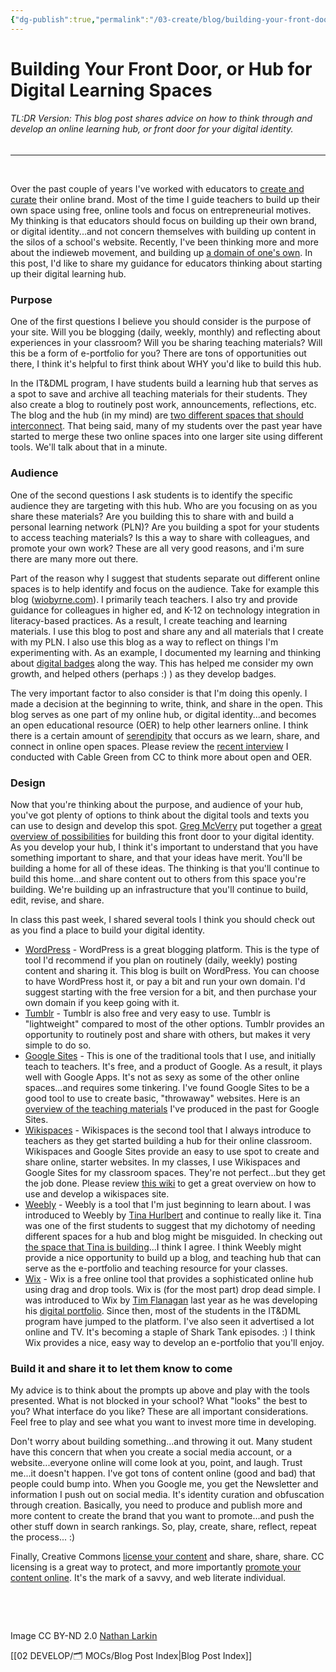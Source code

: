 ```yaml
---
{"dg-publish":true,"permalink":"/03-create/blog/building-your-front-door-or-hub-for-digital-learning-spaces/","title":"Building Your Front Door, or Hub for Digital Learning Spaces","tags":["digital-identity","digital-learning-hub","walkmyworld"]}
---
```


# Building Your Front Door, or Hub for Digital Learning Spaces

###### TL:DR Version: This blog post shares advice on how to think through and develop an online learning hub, or front door for your digital identity.

* * *

 

Over the past couple of years I've worked with educators to [create and curate](http://wiobyrne.com/creating-and-curating-your-online-brand/) their online brand. Most of the time I guide teachers to build up their own space using free, online tools and focus on entrepreneurial motives. My thinking is that educators should focus on building up their own brand, or digital identity...and not concern themselves with building up content in the silos of a school's website. Recently, I've been thinking more and more about the indieweb movement, and building up [a domain of one's own](http://www.wired.com/2012/07/a-domain-of-ones-own/). In this post, I'd like to share my guidance for educators thinking about starting up their digital learning hub.

### Purpose

One of the first questions I believe you should consider is the purpose of your site. Will you be blogging (daily, weekly, monthly) and reflecting about experiences in your classroom? Will you be sharing teaching materials? Will this be a form of e-portfolio for you? There are tons of opportunities out there, I think it's helpful to first think about WHY you'd like to build this hub.

In the IT&DML program, I have students build a learning hub that serves as a spot to save and archive all teaching materials for their students. They also create a blog to routinely post work, announcements, reflections, etc. The blog and the hub (in my mind) are [two different spaces that should interconnect](http://wiobyrne.com/building-an-open-lms-using-google-apps-and-free-tools/). That being said, many of my students over the past year have started to merge these two online spaces into one larger site using different tools. We'll talk about that in a minute.

### Audience

One of the second questions I ask students is to identify the specific audience they are targeting with this hub. Who are you focusing on as you share these materials? Are you building this to share with and build a personal learning network (PLN)? Are you building a spot for your students to access teaching materials? Is this a way to share with colleagues, and promote your own work? These are all very good reasons, and i'm sure there are many more out there.

Part of the reason why I suggest that students separate out different online spaces is to help identify and focus on the audience. Take for example this blog ([wiobyrne.com](http://wiobyrne.com/)). I primarily teach teachers. I also try and provide guidance for colleagues in higher ed, and K-12 on technology integration in literacy-based practices. As a result, I create teaching and learning materials. I use this blog to post and share any and all materials that I create with my PLN. I also use this blog as a way to reflect on things I'm experimenting with. As an example, I documented my learning and thinking about [digital badges](http://wiobyrne.com/tag/badges/) along the way. This has helped me consider my own growth, and helped others (perhaps :) ) as they develop badges.

The very important factor to also consider is that I'm doing this openly. I made a decision at the beginning to write, think, and share in the open. This blog serves as one part of my online hub, or digital identity...and becomes an open educational resource (OER) to help other learners online. I think there is a certain amount of [serendipity](http://wiobyrne.com/open-is-serendipity/) that occurs as we learn, share, and connect in online open spaces. Please review the [recent interview](http://wiobyrne.com/four-questions-for-cable-green-about-teaching-learning-and-sharing-openly-online/) I conducted with Cable Green from CC to think more about open and OER.

### Design

Now that you're thinking about the purpose, and audience of your hub, you've got plenty of options to think about the digital tools and texts you can use to design and develop this spot. [Greg McVerry](https://twitter.com/jgmac1106) put together a [great overview of possibilities](https://sites.google.com/site/walkmyworldproject/make-your-world/walkmyworld-blogs) for building this front door to your digital identity. As you develop your hub, I think it's important to understand that you have something important to share, and that your ideas have merit. You'll be building a home for all of these ideas. The thinking is that you'll continue to build this home...and share content out to others from this space you're building. We're building up an infrastructure that you'll continue to build, edit, revise, and share.

In class this past week, I shared several tools I think you should check out as you find a place to build your digital identity.

- [WordPress](https://wordpress.com/) - WordPress is a great blogging platform. This is the type of tool I'd recommend if you plan on routinely (daily, weekly) posting content and sharing it. This blog is built on WordPress. You can choose to have WordPress host it, or pay a bit and run your own domain. I'd suggest starting with the free version for a bit, and then purchase your own domain if you keep going with it.
- [Tumblr](https://www.tumblr.com/) - Tumblr is also free and very easy to use. Tumblr is "lightweight" compared to most of the other options. Tumblr provides an opportunity to routinely post and share with others, but makes it very simple to do so.
- [Google Sites](https://sites.google.com/) - This is one of the traditional tools that I use, and initially teach to teachers. It's free, and a product of Google. As a result, it plays well with Google Apps. It's not as sexy as some of the other online spaces...and requires some tinkering. I've found Google Sites to be a good tool to use to create basic, "throwaway" websites. Here is an [overview of the teaching materials](http://wiobyrne.com/use-google-sites-for-educators-to-build-your-own-digital-learning-hub/) I've produced in the past for Google Sites.
- [Wikispaces](http://www.wikispaces.com/) - Wikispaces is the second tool that I always introduce to teachers as they get started building a hub for their online classroom. Wikispaces and Google Sites provide an easy to use spot to create and share online, starter websites. In my classes, I use Wikispaces and Google Sites for my classroom spaces. They're not perfect...but they get the job done. Please review [this wiki](http://awikispacetutorial.wikispaces.com/) to get a great overview on how to use and develop a wikispaces site.
- [Weebly](http://www.weebly.com/) - Weebly is a tool that I'm just beginning to learn about. I was introduced to Weebly by [Tina Hurlbert](https://twitter.com/TechTina) and continue to really like it. Tina was one of the first students to suggest that my dichotomy of needing different spaces for a hub and blog might be misguided. In checking out [the space that Tina is building](http://memorialcomputers.weebly.com/)...I think I agree. I think Weebly might provide a nice opportunity to build up a blog, and teaching hub that can serve as the e-portfolio and teaching resource for your classes.
- [Wix](http://www.wix.com/) - Wix is a free online tool that provides a sophisticated online hub using drag and drop tools. Wix is (for the most part) drop dead simple. I was introduced to Wix by [Tim Flanagan](https://twitter.com/TFlanagan01) last year as he was developing his [digital portfolio](http://otimo1995.wix.com/timflanagan). Since then, most of the students in the IT&DML program have jumped to the platform. I've also seen it advertised a lot online and TV. It's becoming a staple of Shark Tank episodes. :) I think Wix provides a nice, easy way to develop an e-portfolio that you'll enjoy.

### Build it and share it to let them know to come

My advice is to think about the prompts up above and play with the tools presented. What is not blocked in your school? What "looks" the best to you? What interface do you like? These are all important considerations. Feel free to play and see what you want to invest more time in developing.

Don't worry about building something...and throwing it out. Many student have this concern that when you create a social media account, or a website...everyone online will come look at you, point, and laugh. Trust me...it doesn't happen. I've got tons of content online (good and bad) that people could bump into. When you Google me, you get the Newsletter and information I push out on social media. It's identity curation and obfuscation through creation. Basically, you need to produce and publish more and more content to create the brand that you want to promote...and push the other stuff down in search rankings. So, play, create, share, reflect, repeat the process... :)

Finally, Creative Commons [license your content](http://wiobyrne.com/apply-a-creative-commons-license-to-your-digital-learning-hub/) and share, share, share. CC licensing is a great way to protect, and more importantly [promote your content online](http://wiobyrne.com/post-promote-and-protect-your-content-online-using-creative-commons-licensing/). It's the mark of a savvy, and web literate individual.

 

 

Image CC BY-ND 2.0 [Nathan Larkin](https://www.flickr.com/photos/fixiedouche/8360291988/in/photolist-gdVuhX-fLmgxa-cU8ozy-cxtYD3-qS1UBH-dJLFxj-csAMzm-BjXBi-bmC8SD-cqnwmY-ab3vts-obeRc1-csANhb-qjjUdR-5ZebCz-okZarU-cT1AAY-cqXHC3-9ditnm-auXyTz-fcaM4k-aoUHac-62ACmM-9nnb9E-awXEmU-oaNDFx-iBV8rL-bNWL6x-dX3fb7-9HsYRU-gdUSoo-a4ui38-5nwcg7-66fjgT-33gTSA-2DPxNG-bAFhh1-98rrk9-cjiY7d-jQLJvq-5kAV8i-iez1xg-cxsXAU-dmXNMN-dPbYVM-dKG12h-mAB565-jjHtiY-cCXNg3-dTzAGj)

[[02 DEVELOP/🗂️ MOCs/Blog Post Index\|Blog Post Index]]